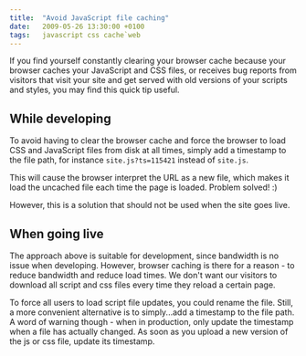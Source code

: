 ```yaml
---
title:  "Avoid JavaScript file caching"
date:   2009-05-26 13:30:00 +0100
tags: 	javascript css cache`web
---
```



If you find yourself constantly clearing your browser cache because your browser
caches your JavaScript and CSS files, or receives bug reports from visitors that
visit your site and get served with old versions of your scripts and styles, you
may find this quick tip useful.


## While developing

To avoid having to clear the browser cache and force the browser to load CSS and
JavaScript files from disk at all times, simply add a timestamp to the file path,
for instance `site.js?ts=115421` instead of `site.js`.

This will cause the browser interpret the URL as a new file, which makes it load
the uncached file each time the page is loaded. Problem solved! :)

However, this is a solution that should not be used when the site goes live.


## When going live

The approach above is suitable for development, since bandwidth is no issue when
developing. However, browser caching is there for a reason - to reduce bandwidth
and reduce load times. We don't want our visitors to download all script and css
files every time they reload a certain page.

To force all users to load script file updates, you could rename the file. Still,
a more convenient alternative is to simply...add a timestamp to the file path. A
word of warning though - when in production, only update the timestamp when a file
has actually changed. As soon as you upload a new version of the js or css file,
update its timestamp.